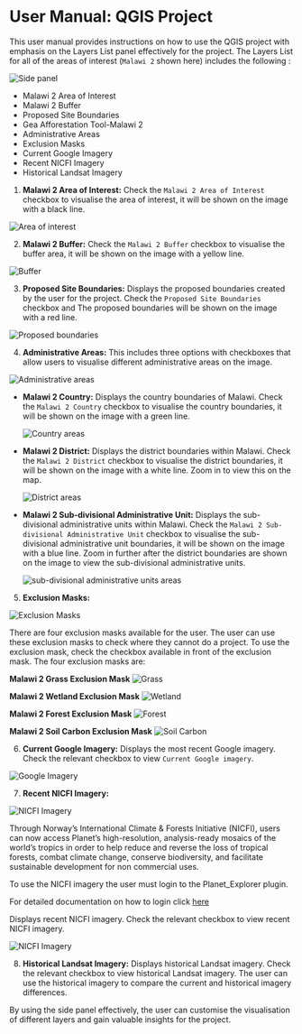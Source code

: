 # User Manual: QGIS Project

This user manual provides instructions on how to use the QGIS project with emphasis on the Layers List panel effectively for the project. The Layers List for all of the areas of interest (`Malawi 2` shown here) includes the following :

![Side panel](./img/side-panel-1.png)

- Malawi 2 Area of Interest
- Malawi 2 Buffer
- Proposed Site Boundaries
- Gea Afforestation Tool-Malawi 2
- Administrative Areas
- Exclusion Masks
- Current Google Imagery
- Recent NICFI Imagery
- Historical Landsat Imagery

1. **Malawi 2 Area of Interest:** Check the `Malawi 2 Area of Interest` checkbox to visualise the area of interest, it will be shown on the image with a black line.

![Area of interest](./img/side-panel-2.png)

2. **Malawi 2 Buffer:** Check the `Malawi 2 Buffer` checkbox to visualise the buffer area, it will be shown on the image with a yellow line.

![Buffer](./img/side-panel-3.png)

3. **Proposed Site Boundaries:** Displays the proposed boundaries created by the user for the project. Check the `Proposed Site Boundaries` checkbox and The proposed boundaries will be shown on the image with a red line.

![Proposed boundaries](./img/side-panel-4.png)

4. **Administrative Areas:** This includes three options with checkboxes that allow users to visualise different administrative areas on the image.

![Administrative areas](./img/side-panel-5.png)

- **Malawi 2 Country:** Displays the country boundaries of Malawi. Check the `Malawi 2 Country` checkbox to visualise the country boundaries, it will be shown on the image with a green line.

    ![Country areas](./img/side-panel-6.png)

- **Malawi 2 District:** Displays the district boundaries within Malawi. Check the `Malawi 2 District` checkbox to visualise the district boundaries, it will be shown on the image with a white line. Zoom in to view this on the map.

    ![District areas](./img/side-panel-7.png)

- **Malawi 2 Sub-divisional Administrative Unit:** Displays the sub-divisional administrative units within Malawi. Check the `Malawi 2 Sub-divisional Administrative Unit` checkbox to visualise the sub-divisional administrative unit boundaries, it will be shown on the image with a blue line. Zoom in further after the district boundaries are shown on the image to view the sub-divisional administrative units.

    ![sub-divisional administrative units areas](./img/side-panel-8.png)

5. **Exclusion Masks:**

![Exclusion Masks](./img/side-panel-9.png)

There are four exclusion masks available for the user. The user can use these exclusion masks to check where they cannot do a project. To use the exclusion mask, check the checkbox available in front of the exclusion mask. The four exclusion masks are:

**Malawi 2 Grass Exclusion Mask**
    ![Grass](./img/side-panel-10.png)

**Malawi 2 Wetland Exclusion Mask**
    ![Wetland](./img/side-panel-11.png)

**Malawi 2 Forest Exclusion Mask**
    ![Forest](./img/side-panel-12.png)

**Malawi 2 Soil Carbon Exclusion Mask**
    ![Soil Carbon](./img/side-panel-13.png)

6. **Current Google Imagery:** Displays the most recent Google imagery. Check the relevant checkbox to view `Current Google imagery`.

![Google Imagery](./img/side-panel-14.png)

7. **Recent NICFI Imagery:**

![NICFI Imagery](./img/side-panel-15.png)

Through Norway’s International Climate & Forests Initiative (NICFI), users can now access Planet’s high-resolution, analysis-ready mosaics of the world’s tropics in order to help reduce and reverse the loss of tropical forests, combat climate change, conserve biodiversity, and facilitate sustainable development for non commercial uses.

To use the NICFI imagery the user must login to the Planet_Explorer plugin.

For detailed documentation on how to login click [here](./login.md)

Displays recent NICFI imagery. Check the relevant checkbox to view recent NICFI imagery.

![NICFI Imagery](./img/side-panel-16.png)

8. **Historical Landsat Imagery:** Displays historical Landsat imagery. Check the relevant checkbox to view historical Landsat imagery. The user can use the historical imagery to compare the current and historical imagery differences.

By using the side panel effectively, the user can customise the visualisation of different layers and gain valuable insights for the project.
